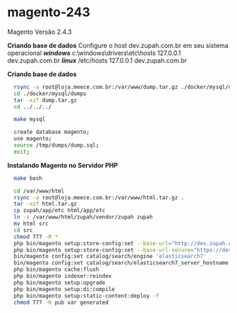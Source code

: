 # magento-243
Magento Versão 2.4.3

**Criando base de dados**
Configure o host dev.zupah.com.br em seu sistema operacional
***windows***
c:\windows\drivers\etc\hosts
127.0.0.1 dev.zupah.com.br
***linux***
/etc/hosts
127.0.0.1 dev.zupah.com.br

**Criando base de dados**
  ```sh
    rsync -a root@loja.meece.com.br:/var/www/dump.tar.gz ./docker/mysql/dumps
    cd ./docker/mysql/dumps
    tar -xzf dump.tar.gz
    cd ../../../
  ```

  ```sh
    make mysql
  ```

  ```sh
    create database magento;
    use magento;
    source /tmp/dumps/dump.sql;
    exit;
  ```

**Instalando Magento no Servidor PHP**
  ```sh
    make bash
  ```

  ```sh
    cd /var/www/html
    rsync -a root@loja.meece.com.br:/var/www/html.tar.gz .
    tar -xzf html.tar.gz
    cp zupah/app/etc html/app/etc
    ln -s /var/www/html/zupah/vendor/zupah zupah
    mv html src
    cd src
    chmod 777 -R *
    php bin/magento setup:store-config:set --base-url="http://dev.zupah.com.br/"
    php bin/magento setup:store-config:set --base-url-secure="https://dev.zupah.com.br/"
    bin/magento config:set catalog/search/engine 'elasticsearch7'
    bin/magento config:set catalog/search/elasticsearch7_server_hostname 'zupah-elasticsearch'
    php bin/magento cache:flush
    php bin/magento indexer:reindex
    php bin/magento setup:upgrade
    php bin/magento setup:di:compile
    php bin/magento setup:static-content:deploy -f
    chmod 777 -R pub var generated
  ```